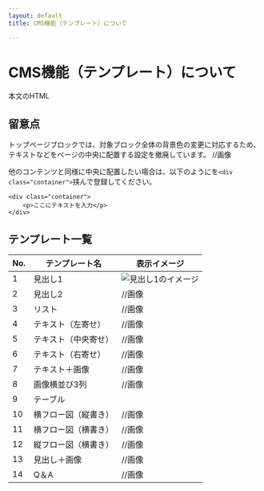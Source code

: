```yaml
---
layout: default
title: CMS機能（テンプレート）について

---
```


# CMS機能（テンプレート）について
本文のHTML

## 留意点
トップページブロックでは、対象ブロック全体の背景色の変更に対応するため、テキストなどをページの中央に配置する設定を撤廃しています。
//画像

他のコンテンツと同様に中央に配置したい場合は、以下のようにを```<div class="container">```挟んで登録してください。

```
<div class="container">
    <p>ここにテキストを入力</p>
</div>
```

## テンプレート一覧

No. | テンプレート名 | 表示イメージ
------------- | ------------- | ------------- |  
1 | 見出し1 | ![見出し1のイメージ](https://e2info.github.io/hrdeli-docs/manual/img/template_01.png)
2 | 見出し2 | //画像
3 | リスト | //画像
4 | テキスト（左寄せ） | //画像
5 | テキスト（中央寄せ） | //画像
6 | テキスト（右寄せ） | //画像
7 | テキスト＋画像 | //画像
8 | 画像横並び3列 | //画像
9 | テーブル | 
10 | 横フロー図（縦書き） | //画像
11 | 横フロー図（横書き） | //画像
12 | 縦フロー図（横書き） | //画像
13 | 見出し＋画像 | //画像
14 | Q＆A | //画像